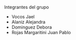 Integrantes del grupo
- Vocos Jael
- Alaniz Alejandra
- Dominguez Debora
- Rojas Margaritini Juan Pablo
